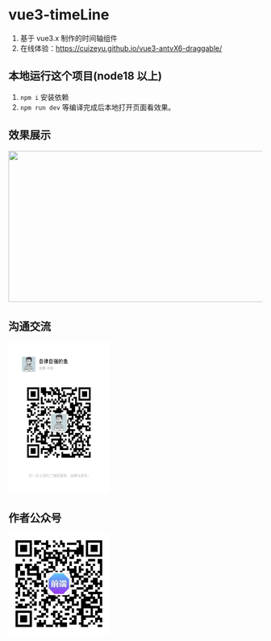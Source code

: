 # vue3-timeLine

1. 基于 vue3.x 制作的时间轴组件
2. 在线体验：https://cuizeyu.github.io/vue3-antvX6-draggable/

## 本地运行这个项目(node18 以上)

1. `npm i` 安装依赖
2. `npm run dev` 等编译完成后本地打开页面看效果。

## 效果展示

<img src="https://github.com/cuizeyu/vue3-antvX6-draggable/blob/main/src/assets/eg.jpg" width="600" height="300"/>

## 沟通交流

<img src="https://github.com/cuizeyu/vue3-antvX6-draggable/blob/main/src/assets/vx.jpg" width="200" height="300"/>

## 作者公众号

<img src="https://github.com/cuizeyu/vue3-antvX6-draggable/blob/main/src/assets/gzh.jpg" width="200" height="200"/>

